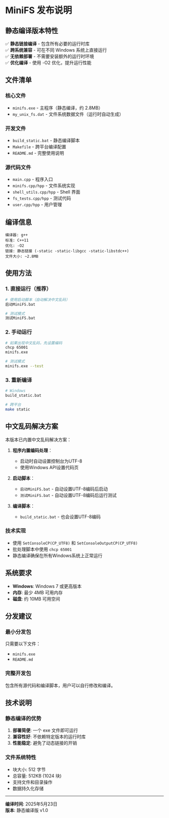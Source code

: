 # MiniFS 发布说明

## 静态编译版本特性

✅ **静态链接编译** - 包含所有必要的运行时库  
✅ **跨系统兼容** - 可在不同 Windows 系统上直接运行  
✅ **无依赖部署** - 不需要安装额外的运行时环境  
✅ **优化编译** - 使用 -O2 优化，提升运行性能  

## 文件清单

### 核心文件
- `minifs.exe` - 主程序（静态编译，约 2.8MB）
- `my_unix_fs.dat` - 文件系统数据文件（运行时自动生成）

### 开发文件
- `build_static.bat` - 静态编译脚本
- `Makefile` - 跨平台编译配置
- `README.md` - 完整使用说明

### 源代码文件
- `main.cpp` - 程序入口
- `minifs.cpp/hpp` - 文件系统实现
- `shell_utils.cpp/hpp` - Shell 界面
- `fs_tests.cpp/hpp` - 测试代码
- `user.cpp/hpp` - 用户管理

## 编译信息

```
编译器: g++
标准: C++11
优化: -O2
链接: 静态链接 (-static -static-libgcc -static-libstdc++)
文件大小: ~2.8MB
```

## 使用方法

### 1. 直接运行（推荐）
```bash
# 使用启动脚本（自动解决中文乱码）
启动MiniFS.bat

# 测试模式
测试MiniFS.bat
```

### 2. 手动运行
```bash
# 如果出现中文乱码，先设置编码
chcp 65001
minifs.exe

# 测试模式
minifs.exe --test
```

### 3. 重新编译
```bash
# Windows
build_static.bat

# 跨平台
make static
```

## 中文乱码解决方案

本版本已内置中文乱码解决方案：

1. **程序内置编码处理**：
   - 启动时自动设置控制台为UTF-8
   - 使用Windows API设置代码页

2. **启动脚本**：
   - `启动MiniFS.bat` - 自动设置UTF-8编码后启动
   - `测试MiniFS.bat` - 自动设置UTF-8编码后运行测试

3. **编译脚本**：
   - `build_static.bat` - 也会设置UTF-8编码

### 技术实现
- 使用 `SetConsoleCP(CP_UTF8)` 和 `SetConsoleOutputCP(CP_UTF8)`
- 批处理脚本中使用 `chcp 65001`
- 静态编译确保在所有Windows系统上正常运行

## 系统要求

- **Windows**: Windows 7 或更高版本
- **内存**: 最少 4MB 可用内存
- **磁盘**: 约 10MB 可用空间

## 分发建议

### 最小分发包
只需要以下文件：
- `minifs.exe`
- `README.md`

### 完整开发包
包含所有源代码和编译脚本，用户可以自行修改和编译。

## 技术说明

### 静态编译的优势
1. **部署简便**: 一个 exe 文件即可运行
2. **兼容性好**: 不依赖特定版本的运行时库
3. **性能稳定**: 避免了动态链接的开销

### 文件系统特性
- 块大小: 512 字节
- 总容量: 512KB (1024 块)
- 支持文件和目录操作
- 数据持久化存储

---

**编译时间**: 2025年5月23日  
**版本**: 静态编译版 v1.0
